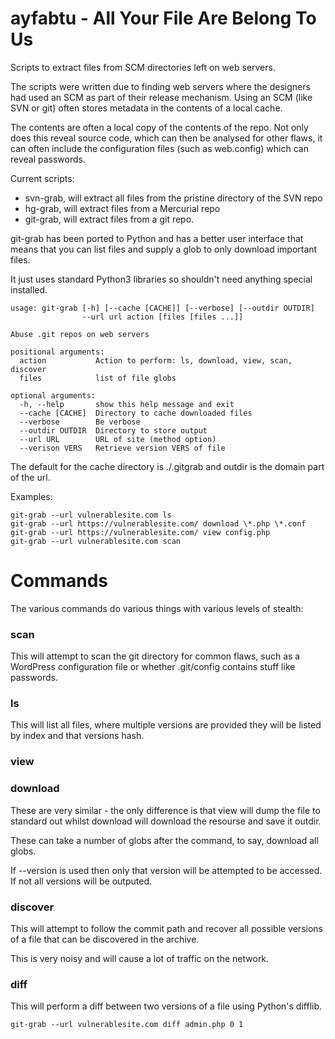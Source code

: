 ayfabtu - All Your File Are Belong To Us
========================================

Scripts to extract files from SCM directories left on web servers. 

The scripts were written due to finding web servers where the designers had used
an SCM as part of their release mechanism. Using an SCM (like SVN or git) often stores metadata in the contents of a local cache.

The contents are often a local copy of the contents of the repo. Not only does
this reveal source code, which can then be analysed for other flaws, it can
often include the configuration files (such as web.config) which can reveal
passwords.

Current scripts:
* svn-grab, will extract all files from the pristine directory of the SVN repo
* hg-grab, will extract files from a Mercurial repo
* git-grab, will extract files from a git repo.

git-grab has been ported to Python and has a better user interface that means that you can list files and supply a glob to only download important files.

It just uses standard Python3 libraries so shouldn't need anything special installed.
```
usage: git-grab [-h] [--cache [CACHE]] [--verbose] [--outdir OUTDIR]
                --url url action [files [files ...]]

Abuse .git repos on web servers

positional arguments:
  action           Action to perform: ls, download, view, scan, discover
  files            list of file globs

optional arguments:
  -h, --help       show this help message and exit
  --cache [CACHE]  Directory to cache downloaded files
  --verbose        Be verbose
  --outdir OUTDIR  Directory to store output
  --url URL        URL of site (method option)
  --verison VERS   Retrieve version VERS of file
```
The default for the cache directory is ./.gitgrab and outdir is the domain part of the url.

Examples:
```
git-grab --url vulnerablesite.com ls
git-grab --url https://vulnerablesite.com/ download \*.php \*.conf
git-grab --url https://vulnerablesite.com/ view config.php
git-grab --url vulnerablesite.com scan
```

Commands
========
The various commands do various things with various levels of stealth:

### scan
This will attempt to scan the git directory for common flaws, such as a WordPress configuration file or whether .git/config contains stuff like passwords.

### ls
This will list all files, where multiple versions are provided they will be listed by index and that versions hash.

### view
### download
These are very similar - the only difference is that view will dump the file to standard out whilst download will download the resourse and save it outdir.

These can take a number of globs after the command, to say, download all globs.

If --version is used then only that version will be attempted to be accessed. If not all versions will be outputed.

### discover
This will attempt to follow the commit path and recover all possible versions of a file that can be discovered in the archive.

This is very noisy and will cause a lot of traffic on the network.

### diff
This will perform a diff between two versions of a file using Python's difflib. 

```git-grab --url vulnerablesite.com diff admin.php 0 1```
